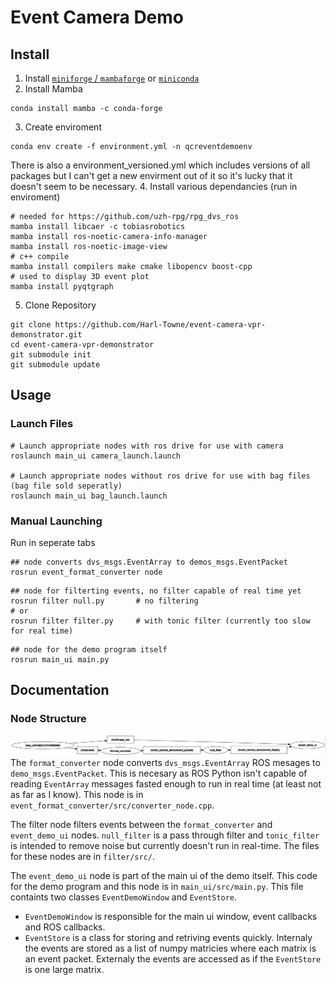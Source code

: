 # Event Camera Demo
## Install
<!-- 1. Install Robostack - https://github.com/RoboStack/ros-noetic -->
1. Install [`miniforge` / `mambaforge`](https://github.com/conda-forge/miniforge) or [`miniconda`](https://docs.conda.io/en/latest/miniconda.html)
2. Install Mamba
```
conda install mamba -c conda-forge
```
3. Create enviroment
```
conda env create -f environment.yml -n qcreventdemoenv
```
There is also a environment_versioned.yml which includes versions of all packages but I can't get a new envirment out of it so it's lucky that it doesn't seem to be necessary.
4. Install various dependancies (run in enviroment)
```
# needed for https://github.com/uzh-rpg/rpg_dvs_ros
mamba install libcaer -c tobiasrobotics
mamba install ros-noetic-camera-info-manager
mamba install ros-noetic-image-view
# c++ compile
mamba install compilers make cmake libopencv boost-cpp
# used to display 3D event plot 
mamba install pyqtgraph
```
5. Clone Repository
```
git clone https://github.com/Harl-Towne/event-camera-vpr-demonstrator.git
cd event-camera-vpr-demonstrator
git submodule init
git submodule update
```
## Usage
### Launch Files
```
# Launch appropriate nodes with ros drive for use with camera
roslaunch main_ui camera_launch.launch 

# Launch appropriate nodes without ros drive for use with bag files (bag file sold seperatly)
roslaunch main_ui bag_launch.launch
```
### Manual Launching
Run in seperate tabs
```
## node converts dvs_msgs.EventArray to demos_msgs.EventPacket
rosrun event_format_converter node
```
```
## node for filterting events, no filter capable of real time yet
rosrun filter null.py		# no filtering
# or
rosrun filter filter.py		# with tonic filter (currently too slow for real time)
```
```
## node for the demo program itself
rosrun main_ui main.py
```
<!--
## Troubleshooting
### C++ compile errors
Make sure `sysroot_linux-64` is version 2.17 (or above maybe).
```
# run in robostack enviroment
conda list | grep sys
```
Should show:
```
sysroot_linux-64          2.17                h4a8ded7_13    conda-forg
```
If not run:
```
mamba uninstall sysroot_linux-64   # maybe not needed
mamba install compilers sysroot_linux-64=2.17
```
-->
## Documentation
### Node Structure

![Node structure.](node_graph.JPG)
The `format_converter` node converts `dvs_msgs.EventArray` ROS mesages to `demo_msgs.EventPacket`. This is necesary as ROS Python isn't capable of reading `EventArray` messages fasted enough to run in real time (at least not as far as I know). This node is in `event_format_converter/src/converter_node.cpp`.

The filter node filters events between the `format_converter` and `event_demo_ui` nodes. `null_filter` is a pass through filter and `tonic_filter` is intended to remove noise but currently doesn't run in real-time. The files for these nodes are in `filter/src/`.

The `event_demo_ui` node is part of the main ui of the demo itself. This code for the demo program and this node is in `main_ui/src/main.py`. This file containts two classes `EventDemoWindow` and `EventStore`. 
- `EventDemoWindow` is responsible for the main ui window, event callbacks and ROS callbacks. 
- `EventStore` is a class for storing and retriving events quickly. Internaly the events are stored as a list of numpy matricies where each matrix is an event packet. Externaly the events are accessed as if the `EventStore` is one large matrix.
